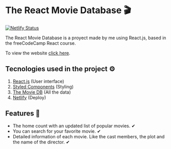 # The React Movie Database 🎬

[![Netlify Status](https://api.netlify.com/api/v1/badges/4813438e-a82d-4c49-9ed9-9422f377116c/deploy-status)](https://app.netlify.com/sites/mystifying-pasteur-90a761/deploys)

The React Movie Database is a proyect made by me using React.js, based in the freeCodeCamp React course.

To view the website [click here](https://mystifying-pasteur-90a761.netlify.app/).

## Tecnologies used in the project ⚙

1. [React.js](https://reactjs.org/) (User interface)
2. [Styled Components](https://styled-components.com/) (Styling)
3. [The Movie DB](https://www.themoviedb.org/) (All the data)
4. [Netlify](https://www.netlify.com/) (Deploy)

## Features 📃
- The home count with an updated list of popular movies. ✔
- You can search for your favorite movie. ✔
- Detailed information of each movie. Like the cast members, the plot and the name of the director. ✔